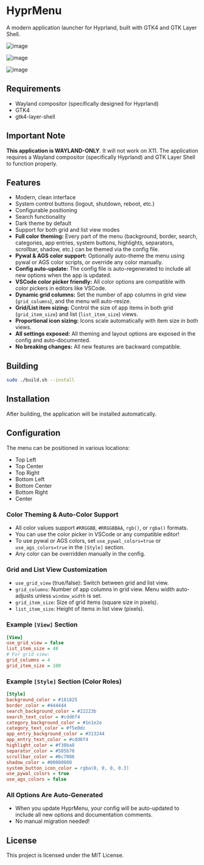 # HyprMenu

A modern application launcher for Hyprland, built with GTK4 and GTK Layer Shell.

![image](https://github.com/user-attachments/assets/1beff4e7-e30a-4bf0-bb71-750691c8d09b)


![image](https://github.com/user-attachments/assets/913c0183-eab6-4e7d-b8fa-e3bfc295bfbc)


![image](https://github.com/user-attachments/assets/0c7de1d8-dab3-4eeb-a84e-c279d3155e39)



## Requirements

- Wayland compositor (specifically designed for Hyprland)
- GTK4
- gtk4-layer-shell

## Important Note

**This application is WAYLAND-ONLY**. It will not work on X11. The application requires a Wayland compositor (specifically Hyprland) and GTK Layer Shell to function properly.

## Features

- Modern, clean interface
- System control buttons (logout, shutdown, reboot, etc.)
- Configurable positioning
- Search functionality
- Dark theme by default
- Support for both grid and list view modes
- **Full color theming:** Every part of the menu (background, border, search, categories, app entries, system buttons, highlights, separators, scrollbar, shadow, etc.) can be themed via the config file.
- **Pywal & AGS color support:** Optionally auto-theme the menu using pywal or AGS color scripts, or override any color manually.
- **Config auto-update:** The config file is auto-regenerated to include all new options when the app is updated.
- **VSCode color picker friendly:** All color options are compatible with color pickers in editors like VSCode.
- **Dynamic grid columns:** Set the number of app columns in grid view (`grid_columns`), and the menu will auto-resize.
- **Grid/List item sizing:** Control the size of app items in both grid (`grid_item_size`) and list (`list_item_size`) views.
- **Proportional icon sizing:** Icons scale automatically with item size in both views.
- **All settings exposed:** All theming and layout options are exposed in the config and auto-documented.
- **No breaking changes:** All new features are backward compatible.

## Building

```bash
sudo ./build.sh --install
```

## Installation

After building, the application will be installed automatically.

## Configuration

The menu can be positioned in various locations:
- Top Left
- Top Center
- Top Right
- Bottom Left
- Bottom Center
- Bottom Right
- Center

### Color Theming & Auto-Color Support

- All color values support `#RRGGBB`, `#RRGGBBAA`, `rgb()`, or `rgba()` formats.
- You can use the color picker in VSCode or any compatible editor!
- To use pywal or AGS colors, set `use_pywal_colors=true` or `use_ags_colors=true` in the `[Style]` section.
- Any color can be overridden manually in the config.

### Grid and List View Customization

- `use_grid_view` (true/false): Switch between grid and list view.
- `grid_columns`: Number of app columns in grid view. Menu width auto-adjusts unless `window_width` is set.
- `grid_item_size`: Size of grid items (square size in pixels).
- `list_item_size`: Height of items in list view (pixels).

### Example `[View]` Section
```ini
[View]
use_grid_view = false
list_item_size = 48
# For grid view:
grid_columns = 4
grid_item_size = 100
```

### Example `[Style]` Section (Color Roles)
```ini
[Style]
background_color = #181825
border_color = #444444
search_background_color = #22223b
search_text_color = #cdd6f4
category_background_color = #1e1e2e
category_text_color = #f5e0dc
app_entry_background_color = #313244
app_entry_text_color = #cdd6f4
highlight_color = #f38ba8
separator_color = #585b70
scrollbar_color = #6c7086
shadow_color = #00000080
system_button_icon_color = rgba(0, 0, 0, 0.3)
use_pywal_colors = true
use_ags_colors = false
```

### All Options Are Auto-Generated
- When you update HyprMenu, your config will be auto-updated to include all new options and documentation comments.
- No manual migration needed!

## License

This project is licensed under the MIT License. 
